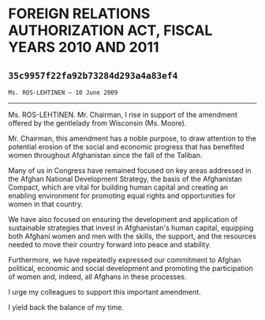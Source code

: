 # FOREIGN RELATIONS AUTHORIZATION ACT, FISCAL YEARS 2010 AND 2011
## `35c9957f22fa92b73284d293a4a83ef4`
`Ms. ROS-LEHTINEN — 10 June 2009`

---


Ms. ROS-LEHTINEN. Mr. Chairman, I rise in support of the amendment 
offered by the gentlelady from Wisconsin (Ms. Moore).

Mr. Chairman, this amendment has a noble purpose, to draw attention 
to the potential erosion of the social and economic progress that has 
benefited women throughout Afghanistan since the fall of the Taliban.

Many of us in Congress have remained focused on key areas addressed 
in the Afghan National Development Strategy, the basis of the 
Afghanistan Compact, which are vital for building human capital and 
creating an enabling environment for promoting equal rights and 
opportunities for women in that country.

We have also focused on ensuring the development and application of 
sustainable strategies that invest in Afghanistan's human capital, 
equipping both Afghani women and men with the skills, the support, and 
the resources needed to move their country forward into peace and 
stability.

Furthermore, we have repeatedly expressed our commitment to Afghan 
political, economic and social development and promoting the 
participation of women and, indeed, all Afghans in these processes.

I urge my colleagues to support this important amendment.

I yield back the balance of my time.